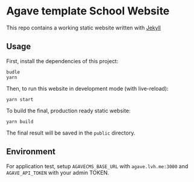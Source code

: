 # Agave template School Website

This repo contains a working static website written with [Jekyll](https://jekyllrb.com)

## Usage

First, install the dependencies of this project:

```
budle
yarn
```

Then, to run this website in development mode (with live-reload):

```
yarn start
```

To build the final, production ready static website:

```
yarn build
```

The final result will be saved in the `public` directory.

## Environment

For application test, setup `AGAVECMS_BASE_URL` with `agave.lvh.me:3000` and `AGAVE_API_TOKEN` with your admin TOKEN.
